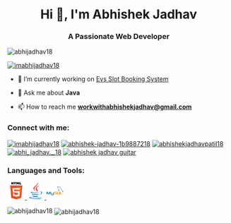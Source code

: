 <h1 align="center">Hi 👋, I'm Abhishek Jadhav</h1>
<h3 align="center">A Passionate Web Developer</h3>


<p align="left"> <img src="https://komarev.com/ghpvc/?username=abhijadhav18&label=Profile%20views&color=0e75b6&style=flat" alt="abhijadhav18" /> </p>

<p align="left"> <a href="https://twitter.com/imabhijadhav18" target="blank"><img src="https://img.shields.io/twitter/follow/imabhijadhav18?logo=twitter&style=for-the-badge" alt="imabhijadhav18" /></a> </p>

- 🔭 I’m currently working on [Evs Slot Booking System](https://github.com/abhijadhav18/EV-s-Slot-Booking)

- 💬 Ask me about **Java**

- 📫 How to reach me **workwithabhishekjadhav@gmail.com**

<h3 align="left">Connect with me:</h3>
<p align="left">
<a href="https://twitter.com/imabhijadhav18" target="blank"><img align="center" src="https://raw.githubusercontent.com/rahuldkjain/github-profile-readme-generator/master/src/images/icons/Social/twitter.svg" alt="imabhijadhav18" height="30" width="40" /></a>
<a href="https://linkedin.com/in/abhishek-jadhav-1b9887218" target="blank"><img align="center" src="https://raw.githubusercontent.com/rahuldkjain/github-profile-readme-generator/master/src/images/icons/Social/linked-in-alt.svg" alt="abhishek-jadhav-1b9887218" height="30" width="40" /></a>
<a href="https://fb.com/abhishekjadhavpatil18" target="blank"><img align="center" src="https://raw.githubusercontent.com/rahuldkjain/github-profile-readme-generator/master/src/images/icons/Social/facebook.svg" alt="abhishekjadhavpatil18" height="30" width="40" /></a>
<a href="https://instagram.com/abhi_jadhav._.18" target="blank"><img align="center" src="https://raw.githubusercontent.com/rahuldkjain/github-profile-readme-generator/master/src/images/icons/Social/instagram.svg" alt="abhi_jadhav._.18" height="30" width="40" /></a>
<a href="https://www.youtube.com/c/abhishek jadhav guitar" target="blank"><img align="center" src="https://raw.githubusercontent.com/rahuldkjain/github-profile-readme-generator/master/src/images/icons/Social/youtube.svg" alt="abhishek jadhav guitar" height="30" width="40" /></a>
</p>

<h3 align="left">Languages and Tools:</h3>
<p align="left"> <a href="https://www.w3.org/html/" target="_blank" rel="noreferrer"> <img src="https://raw.githubusercontent.com/devicons/devicon/master/icons/html5/html5-original-wordmark.svg" alt="html5" width="40" height="40"/> </a> <a href="https://www.java.com" target="_blank" rel="noreferrer"> <img src="https://raw.githubusercontent.com/devicons/devicon/master/icons/java/java-original.svg" alt="java" width="40" height="40"/> </a><a href="https://www.mysql.com/" target="_blank" rel="noreferrer"> <img src="https://raw.githubusercontent.com/devicons/devicon/master/icons/mysql/mysql-original-wordmark.svg" alt="mysql" width="40" height="40"/> </a>  </p>

<p><img align="left" src="https://github-readme-stats.vercel.app/api/top-langs?username=abhijadhav18&show_icons=true&locale=en&layout=compact" alt="abhijadhav18" /></p>

<p>&nbsp;<img align="center" src="https://github-readme-stats.vercel.app/api?username=abhijadhav18&show_icons=true&locale=en" alt="abhijadhav18" /></p>
